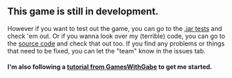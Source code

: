 ## This game is still in development.
However if you want to test out the game, you can go to the [.jar tests](/prod/tests) and check 'em out. Or if you wanna look over my (terrible) code, you can go to the [source code](/src/net/cranydev) and check that out too. If you find any problems or things that need to be fixed, you can let the "team" know in the issues tab.
#### I'm also following a [tutorial from GamesWithGabe](https://www.youtube.com/playlist?list=PLtrSb4XxIVbp8AKuEAlwNXDxr99e3woGE) to get me started.